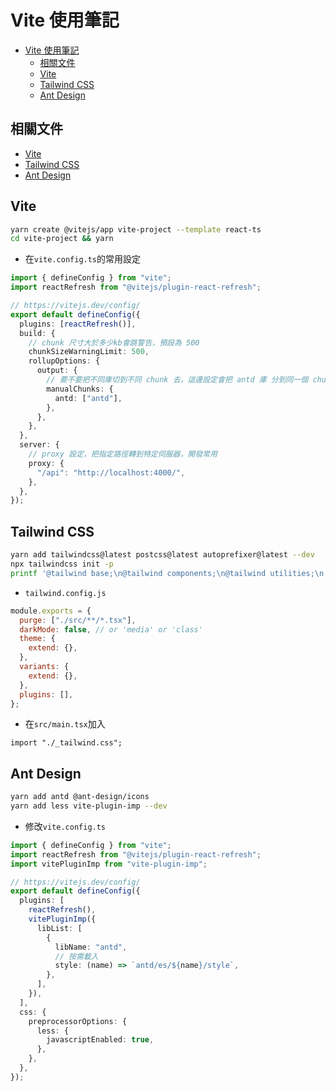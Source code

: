 # Vite 使用筆記

- [Vite 使用筆記](#vite-使用筆記)
  - [相關文件](#相關文件)
  - [Vite](#vite)
  - [Tailwind CSS](#tailwind-css)
  - [Ant Design](#ant-design)

## 相關文件

- [Vite](https://cn.vitejs.dev/)
- [Tailwind CSS](https://tailwindcss.com/)
- [Ant Design](https://ant.design/index-cn)

## Vite

```bash
yarn create @vitejs/app vite-project --template react-ts
cd vite-project && yarn
```

- 在`vite.config.ts`的常用設定

```ts
import { defineConfig } from "vite";
import reactRefresh from "@vitejs/plugin-react-refresh";

// https://vitejs.dev/config/
export default defineConfig({
  plugins: [reactRefresh()],
  build: {
    // chunk 尺寸大於多少kb會跳警告，預設為 500
    chunkSizeWarningLimit: 500,
    rollupOptions: {
      output: {
        // 要不要把不同庫切到不同 chunk 去，這邊設定會把 antd 庫 分到同一個 chunk
        manualChunks: {
          antd: ["antd"],
        },
      },
    },
  },
  server: {
    // proxy 設定，把指定路徑轉到特定伺服器，開發常用
    proxy: {
      "/api": "http://localhost:4000/",
    },
  },
});
```

## Tailwind CSS

```bash
yarn add tailwindcss@latest postcss@latest autoprefixer@latest --dev
npx tailwindcss init -p
printf '@tailwind base;\n@tailwind components;\n@tailwind utilities;\n' >> src/_tailwind.css
```

- `tailwind.config.js`

```js
module.exports = {
  purge: ["./src/**/*.tsx"],
  darkMode: false, // or 'media' or 'class'
  theme: {
    extend: {},
  },
  variants: {
    extend: {},
  },
  plugins: [],
};
```

- 在`src/main.tsx`加入

```tsx
import "./_tailwind.css";
```

## Ant Design

```bash
yarn add antd @ant-design/icons
yarn add less vite-plugin-imp --dev
```

- 修改`vite.config.ts`

```ts
import { defineConfig } from "vite";
import reactRefresh from "@vitejs/plugin-react-refresh";
import vitePluginImp from "vite-plugin-imp";

// https://vitejs.dev/config/
export default defineConfig({
  plugins: [
    reactRefresh(),
    vitePluginImp({
      libList: [
        {
          libName: "antd",
          // 按需載入
          style: (name) => `antd/es/${name}/style`,
        },
      ],
    }),
  ],
  css: {
    preprocessorOptions: {
      less: {
        javascriptEnabled: true,
      },
    },
  },
});
```
